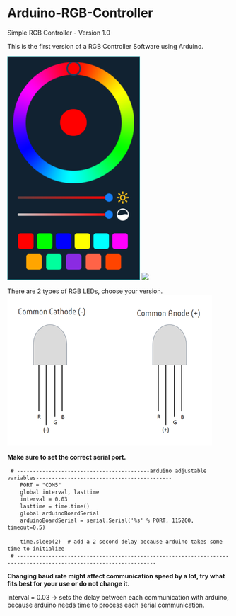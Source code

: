 # Arduino-RGB-Controller
Simple RGB Controller - Version 1.0

This is the first version of a RGB Controller Software using Arduino.

<img src="/demo_files/run.PNG" width="300">
<img src="/demo_files/demo.gif" width="300">

There are 2 types of RGB LEDs, choose your version. 
![](/rgb_diagram.png)

**Make sure to set the correct serial port.**

```
 # ------------------------------------------arduino adjustable variables------------------------------------------- 
    PORT = "COM5"
    global interval, lasttime
    interval = 0.03 
    lasttime = time.time() 
    global arduinoBoardSerial 
    arduinoBoardSerial = serial.Serial('%s' % PORT, 115200, timeout=0.5) 
   
    time.sleep(2)  # add a 2 second delay because arduino takes some time to initialize
 # ------------------------------------------------------------------------------------------------------------------
 ``` 

**Changing baud rate might affect communication speed by a lot, try what fits best for your use or do not change it.**

interval = 0.03 -> sets the delay between each communication with arduino, because arduino needs time to process each serial communication. 
